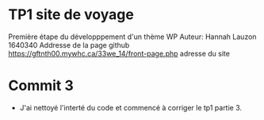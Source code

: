 # TP1 site de voyage
Première étape du développpement d'un thème WP
Auteur: Hannah Lauzon 1640340
Addresse de la page github
https://gftnth00.mywhc.ca/33we_14/front-page.php adresse du site


# Commit 3
- J'ai nettoyé l'interté du code et commencé à corriger le tp1 partie 3.